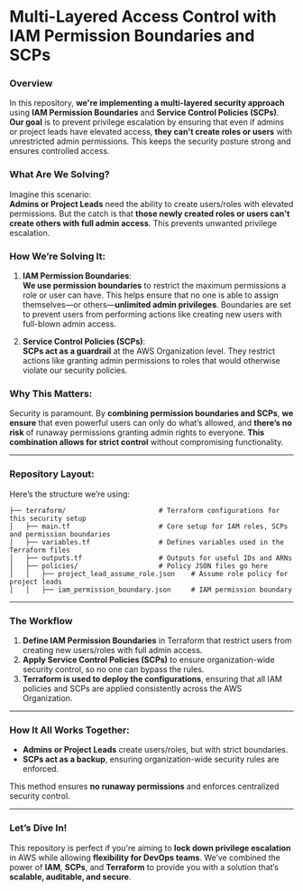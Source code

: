 
# Multi-Layered Access Control with IAM Permission Boundaries and SCPs

### Overview

In this repository, **we're implementing a multi-layered security approach** using **IAM Permission Boundaries** and **Service Control Policies (SCPs)**. **Our goal** is to prevent privilege escalation by ensuring that even if admins or project leads have elevated access, **they can't create roles or users** with unrestricted admin permissions. This keeps the security posture strong and ensures controlled access.

### What Are We Solving?

Imagine this scenario:  
**Admins or Project Leads** need the ability to create users/roles with elevated permissions. But the catch is that **those newly created roles or users can't create others with full admin access**. This prevents unwanted privilege escalation.

### How We’re Solving It:

1. **IAM Permission Boundaries**:  
   **We use permission boundaries** to restrict the maximum permissions a role or user can have. This helps ensure that no one is able to assign themselves—or others—**unlimited admin privileges**. Boundaries are set to prevent users from performing actions like creating new users with full-blown admin access.

2. **Service Control Policies (SCPs)**:  
   **SCPs act as a guardrail** at the AWS Organization level. They restrict actions like granting admin permissions to roles that would otherwise violate our security policies.

### Why This Matters:

Security is paramount. By **combining permission boundaries and SCPs**, **we ensure** that even powerful users can only do what’s allowed, and **there’s no risk** of runaway permissions granting admin rights to everyone. **This combination allows for strict control** without compromising functionality.

---

### Repository Layout:

Here’s the structure we’re using:

```
├── terraform/                       # Terraform configurations for this security setup
│   ├── main.tf                      # Core setup for IAM roles, SCPs and permission boundaries
│   ├── variables.tf                 # Defines variables used in the Terraform files
│   ├── outputs.tf                   # Outputs for useful IDs and ARNs
│   ├── policies/                    # Policy JSON files go here
│   │   ├── project_lead_assume_role.json    # Assume role policy for project leads
│   │   ├── iam_permission_boundary.json     # IAM permission boundary
```

---

### The Workflow

1. **Define IAM Permission Boundaries** in Terraform that restrict users from creating new users/roles with full admin access.
2. **Apply Service Control Policies (SCPs)** to ensure organization-wide security control, so no one can bypass the rules.
3. **Terraform is used to deploy the configurations**, ensuring that all IAM policies and SCPs are applied consistently across the AWS Organization.

---

### How It All Works Together:

- **Admins or Project Leads** create users/roles, but with strict boundaries.
- **SCPs act as a backup**, ensuring organization-wide security rules are enforced.

This method ensures **no runaway permissions** and enforces centralized security control.

---

### Let’s Dive In!

This repository is perfect if you're aiming to **lock down privilege escalation** in AWS while allowing **flexibility for DevOps teams**. We’ve combined the power of **IAM**, **SCPs**, and **Terraform** to provide you with a solution that’s **scalable, auditable, and secure**.

